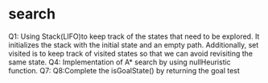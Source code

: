 # search

Q1: Using Stack(LIFO)to keep track of the states that need to be explored. It initializes the stack with the initial state and an empty path. Additionally, set visited is to keep track of visited states so that we can avoid revisiting the same state.
Q4: Implementation of A* search by using nullHeuristic function.
Q7:
Q8:Complete the isGoalState() by returning the goal test
